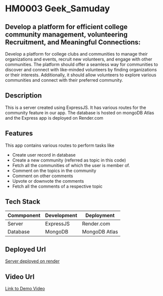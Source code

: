 # HM0003 Geek_Samuday

## Develop a platform for efficient college community management, volunteering Recruitment, and Meaningful Connections:

Develop a platform for college clubs and communities to manage their organizations and events, recruit new volunteers, and engage with other communities. The platform should offer a seamless way for communities to discover and connect with like-minded volunteers by finding organizations or their interests. Additionally, it should allow volunteers to explore various communities and connect with their preferred community.

## Description

This is a server created using ExpressJS. It has various routes for the community feature in our app. The database is hosted on mongoDB Atlas and the Express app is deployed on Render.com

## Features

This app contains various routes to perform tasks like

-   Create user record in database
-   Create a new community (referred as topic in this code)
-   Fetch all the communities of which the user is member of.
-   Comment on the topics in the community
-   Comment on other comments
-   Upvote or downvote the comments
-   Fetch all the comments of a respective topic

## Tech Stack

| Commponent | Development | Deployment    |
| ---------- | ----------- | ------------- |
| Server     | ExpressJS   | Render.com    |
| Database   | MongoDB     | MongoDB Atlas |

## Deployed Url

[Server deployed on render](https://hm0003-github-backend.onrender.com/sayHello)

## Video Url

[Link to Demo Video](video_url)
